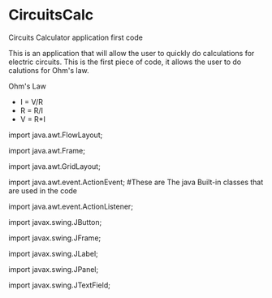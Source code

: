 # CircuitsCalc
Circuits Calculator application first code

This is an application that will allow the user to quickly do calculations for electric circuits. This is the first piece of code, it
allows the user to do calutions for Ohm's law. 


Ohm's Law
- I = V/R
- R = R/I
- V = R*I

import java.awt.FlowLayout; 

import java.awt.Frame;

import java.awt.GridLayout;

import java.awt.event.ActionEvent;                                          #These are The java Built-in classes that are used in the code

import java.awt.event.ActionListener;

import javax.swing.JButton;

import javax.swing.JFrame;

import javax.swing.JLabel;

import javax.swing.JPanel;

import javax.swing.JTextField;
